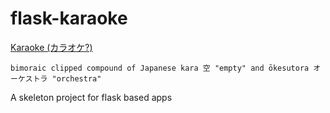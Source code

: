 flask-karaoke
=============

[Karaoke (カラオケ?)](http://en.wikipedia.org/wiki/Karaoke)
```
bimoraic clipped compound of Japanese kara 空 "empty" and ōkesutora オーケストラ "orchestra"
``` 


A skeleton project for flask based apps
